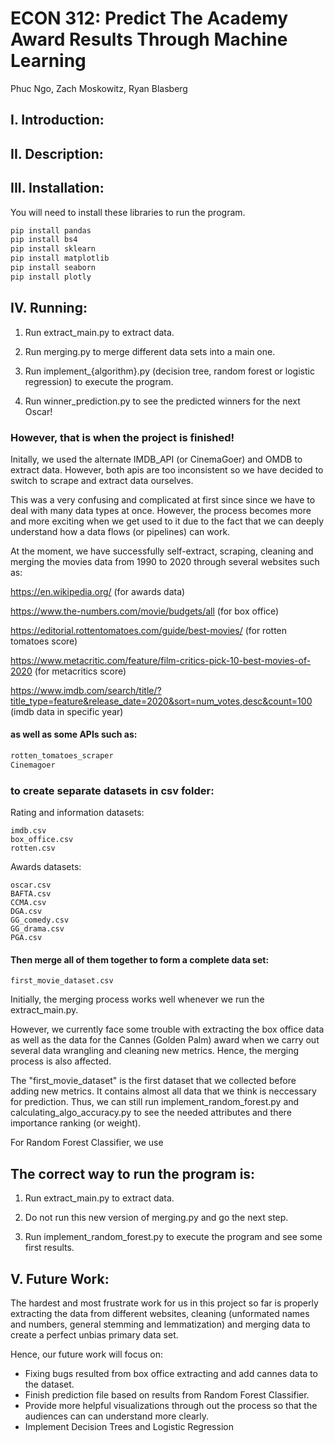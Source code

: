 # ECON 312: Predict The Academy Award Results Through Machine Learning

Phuc Ngo, Zach Moskowitz, Ryan Blasberg

## I. Introduction:

## II. Description:

## III. Installation:
You will need to install these libraries to run the program.

```bash
pip install pandas
pip install bs4
pip install sklearn
pip install matplotlib
pip install seaborn
pip install plotly
```

## IV. Running:

1. Run extract_main.py to extract data.

2. Run merging.py to merge different data sets into a main one.

3. Run implement_{algorithm}.py (decision tree, random forest or logistic regression) to execute the program.

4. Run winner_prediction.py to see the predicted winners for the next Oscar!


### However, that is when the project is finished!

Initally, we used the alternate IMDB_API (or CinemaGoer) and OMDB to extract data. However, both apis are too inconsistent so we have decided to switch to scrape and extract data ourselves. 

This was a very confusing and complicated at first since since we have to deal with many data types at once. However, the process becomes more and more exciting when we get used to it due to the fact that we can deeply understand how a data flows (or pipelines) can work.

At the moment, we have successfully self-extract, scraping, cleaning and merging the movies data from 1990 to 2020 through several websites such as:

https://en.wikipedia.org/ (for awards data)

https://www.the-numbers.com/movie/budgets/all (for box office)

https://editorial.rottentomatoes.com/guide/best-movies/ (for rotten tomatoes score)

https://www.metacritic.com/feature/film-critics-pick-10-best-movies-of-2020 (for metacritics score)

https://www.imdb.com/search/title/?title_type=feature&release_date=2020&sort=num_votes,desc&count=100 (imdb data in specific year)

#### as well as some APIs such as:
```python
rotten_tomatoes_scraper
Cinemagoer
```
### to create separate datasets in csv folder:
Rating and information datasets:
```
imdb.csv
box_office.csv
rotten.csv

```

Awards datasets:

```
oscar.csv
BAFTA.csv
CCMA.csv
DGA.csv
GG_comedy.csv
GG_drama.csv
PGA.csv
```

#### Then merge all of them together to form a complete data set: 
```
first_movie_dataset.csv
```
Initially, the merging process works well whenever we run the extract_main.py. 

However, we currently face some trouble with extracting the box office data as well as the data for the Cannes (Golden Palm) award when we carry out several data wrangling and cleaning new metrics. Hence, the merging process is also affected. 

The "first_movie_dataset" is the first dataset that we collected before adding new metrics. It contains almost all data that we think is neccessary for prediction. Thus, we can still run implement_random_forest.py and calculating_algo_accuracy.py to see the needed attributes and there importance ranking (or weight).

For Random Forest Classifier, we use 

## The correct way to run the program is:

1. Run extract_main.py to extract data.

2. Do not run this new version of merging.py and go the next step.

3. Run implement_random_forest.py to execute the program and see some first results.


## V. Future Work:
The hardest and most frustrate work for us in this project so far is properly extracting the data from different websites, cleaning (unformated names and numbers, general stemming and lemmatization) and merging data to create a perfect unbias primary data set.

Hence, our future work will focus on:

- Fixing bugs resulted from box office extracting and add cannes data to the dataset.
- Finish prediction file based on results from Random Forest Classifier.
- Provide more helpful visualizations through out the process so that the audiences can can understand more clearly.
- Implement Decision Trees and Logistic Regression




